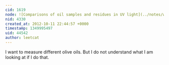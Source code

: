 ```yaml
---
cid: 1619
node: ![Comparisons of oil samples and residues in UV light](../notes/warren/10-10-2012/comparisons-oil-samples-and-residues-uv-light)
nid: 4330
created_at: 2012-10-11 22:44:57 +0000
timestamp: 1349995497
uid: 44542
author: leetcat
---
```


I want to measure different olive oils. But I do not understand what I am looking at if I do that.